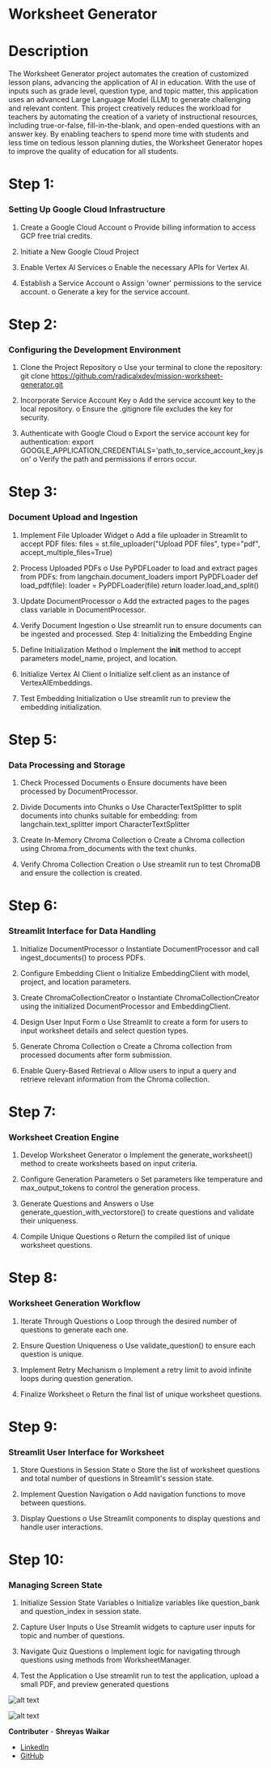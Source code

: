 # Worksheet Generator

# Description

The Worksheet Generator project automates the creation of customized lesson plans, advancing the application of AI in education. With the use of inputs such as grade level, question type, and topic matter, this application uses an advanced Large Language Model (LLM) to generate challenging and relevant content. This project creatively reduces the workload for teachers by automating the creation of a variety of instructional resources, including true-or-false, fill-in-the-blank, and open-ended questions with an answer key. By enabling teachers to spend more time with students and less time on tedious lesson planning duties, the Worksheet Generator hopes to improve the quality of education for all students.

# Step 1: 

### Setting Up Google Cloud Infrastructure

1. Create a Google Cloud Account
o Provide billing information to access GCP free trial credits.

2. Initiate a New Google Cloud Project

3. Enable Vertex AI Services
o Enable the necessary APIs for Vertex AI.

4. Establish a Service Account
o Assign 'owner' permissions to the service account.
o Generate a key for the service account.

# Step 2: 

### Configuring the Development Environment

1. Clone the Project Repository
o Use your terminal to clone the repository:
git clone https://github.com/radicalxdev/mission-worksheet-generator.git

2. Incorporate Service Account Key
o Add the service account key to the local repository.
o Ensure the .gitignore file excludes the key for security.

3. Authenticate with Google Cloud
o Export the service account key for authentication:
export
GOOGLE_APPLICATION_CREDENTIALS='path_to_service_account_key.json'
o Verify the path and permissions if errors occur.

# Step 3: 

### Document Upload and Ingestion

1. Implement File Uploader Widget
o Add a file uploader in Streamlit to accept PDF files:
files = st.file_uploader("Upload PDF files", type="pdf", accept_multiple_files=True)

2. Process Uploaded PDFs
o Use PyPDFLoader to load and extract pages from PDFs:
from langchain.document_loaders import PyPDFLoader
def load_pdf(file):
 loader = PyPDFLoader(file)
 return loader.load_and_split()

3. Update DocumentProcessor
o Add the extracted pages to the pages class variable in DocumentProcessor.

4. Verify Document Ingestion
o Use streamlit run to ensure documents can be ingested and processed.
Step 4: Initializing the Embedding Engine
1. Define Initialization Method
o Implement the __init__ method to accept parameters model_name, project, and 
location.
2. Initialize Vertex AI Client
o Initialize self.client as an instance of VertexAIEmbeddings.
3. Test Embedding Initialization
o Use streamlit run to preview the embedding initialization.

# Step 5: 

### Data Processing and Storage

1. Check Processed Documents
o Ensure documents have been processed by DocumentProcessor.

2. Divide Documents into Chunks
o Use CharacterTextSplitter to split documents into chunks suitable for embedding:
 from langchain.text_splitter import CharacterTextSplitter

3. Create In-Memory Chroma Collection
o Create a Chroma collection using Chroma.from_documents with the text chunks.

4. Verify Chroma Collection Creation
o Use streamlit run to test ChromaDB and ensure the collection is created.

# Step 6: 

### Streamlit Interface for Data Handling

1. Initialize DocumentProcessor
o Instantiate DocumentProcessor and call ingest_documents() to process PDFs.

2. Configure Embedding Client
o Initialize EmbeddingClient with model, project, and location parameters.

3. Create ChromaCollectionCreator
o Instantiate ChromaCollectionCreator using the initialized DocumentProcessor and 
EmbeddingClient.

4. Design User Input Form
o Use Streamlit to create a form for users to input worksheet details and select question 
types.

5. Generate Chroma Collection
o Create a Chroma collection from processed documents after form submission.

6. Enable Query-Based Retrieval
o Allow users to input a query and retrieve relevant information from the Chroma 
collection.

# Step 7: 

### Worksheet Creation Engine

1. Develop Worksheet Generator
o Implement the generate_worksheet() method to create worksheets based on input 
criteria.

2. Configure Generation Parameters
o Set parameters like temperature and max_output_tokens to control the generation 
process.

3. Generate Questions and Answers
o Use generate_question_with_vectorstore() to create questions and validate their 
uniqueness.

4. Compile Unique Questions
o Return the compiled list of unique worksheet questions.

# Step 8: 

### Worksheet Generation Workflow

1. Iterate Through Questions
o Loop through the desired number of questions to generate each one.

2. Ensure Question Uniqueness
o Use validate_question() to ensure each question is unique.

3. Implement Retry Mechanism
o Implement a retry limit to avoid infinite loops during question generation.

4. Finalize Worksheet
o Return the final list of unique worksheet questions.

# Step 9: 

### Streamlit User Interface for Worksheet

1. Store Questions in Session State
o Store the list of worksheet questions and total number of questions in Streamlit's 
session state.

2. Implement Question Navigation
o Add navigation functions to move between questions.

3. Display Questions
o Use Streamlit components to display questions and handle user interactions.

# Step 10: 

### Managing Screen State

1. Initialize Session State Variables
o Initialize variables like question_bank and question_index in session state.

2. Capture User Inputs
o Use Streamlit widgets to capture user inputs for topic and number of questions.

3. Navigate Quiz Questions
o Implement logic for navigating through questions using methods from 
WorksheetManager.

4. Test the Application
o Use streamlit run to test the application, upload a small PDF, and preview generated 
questions

![alt text](image.png)

![alt text](image-1.png)

**Contributer** -
**Shreyas Waikar**

- [LinkedIn](https://www.linkedin.com/in/connect-with-shreyas-waikar/)
- [GitHub](https://github.com/sdwaikar)